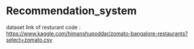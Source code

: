 # Recommendation_system

dataset link of resturant code : https://www.kaggle.com/himanshupoddar/zomato-bangalore-restaurants?select=zomato.csv
